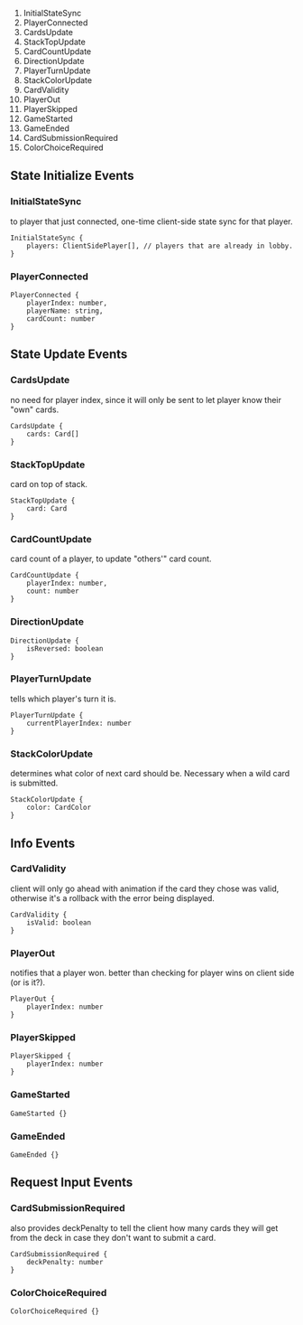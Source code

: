 1. InitialStateSync
2. PlayerConnected
3. CardsUpdate
4. StackTopUpdate
5. CardCountUpdate
6. DirectionUpdate
7. PlayerTurnUpdate
8. StackColorUpdate
9. CardValidity
10. PlayerOut
11. PlayerSkipped
12. GameStarted
13. GameEnded
14. CardSubmissionRequired
15. ColorChoiceRequired

## State Initialize Events

### InitialStateSync
to player that just connected, one-time client-side state sync for that player.
```
InitialStateSync {
	players: ClientSidePlayer[], // players that are already in lobby.
}
```

### PlayerConnected
```
PlayerConnected {
	playerIndex: number,
	playerName: string,
	cardCount: number
}
```
## State Update Events
### CardsUpdate
no need for player index, since it will only be sent to let player know their "own" cards.
```
CardsUpdate {
	cards: Card[]
}
```

### StackTopUpdate
card on top of stack.
```
StackTopUpdate {
	card: Card
}
```

### CardCountUpdate
card count of a player, to update "others'" card count.
```
CardCountUpdate {
	playerIndex: number,
	count: number
}
```

### DirectionUpdate
```
DirectionUpdate {
	isReversed: boolean
}
```

### PlayerTurnUpdate
tells which player's turn it is.
```
PlayerTurnUpdate {
	currentPlayerIndex: number
}
```

### StackColorUpdate
determines what color of next card should be. Necessary when a wild card is submitted.
```
StackColorUpdate {
	color: CardColor
}
```


## Info Events
### CardValidity
client will only go ahead with animation if the card they chose was valid, otherwise it's a rollback with the error being displayed.
```
CardValidity {
	isValid: boolean
}
```

### PlayerOut
notifies that a player won. better than checking for player wins on client side (or is it?).
```
PlayerOut {
	playerIndex: number
}
```

### PlayerSkipped
```
PlayerSkipped {
	playerIndex: number
}
```

### GameStarted
```
GameStarted {}
```

### GameEnded
```
GameEnded {}
```


## Request Input Events
### CardSubmissionRequired
also provides deckPenalty to tell the client how many cards they will get from the deck in case they don't want to submit a card.
```
CardSubmissionRequired {
	deckPenalty: number
}
```

### ColorChoiceRequired
```
ColorChoiceRequired {}
```